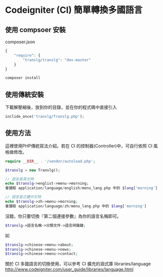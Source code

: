 # Codeigniter (CI) 簡單轉換多國語言

## 使用 compsoer 安裝
composer.json
````php
{
    "require": {
        "translg/translg": "dev-master"
    }
}
````

````cmd
composer install
````
## 使用傳統安裝
下載解壓縮後，放到你的目錄，並在你的程式碼中直接引入
````php
inclide_once('translg/Translg.php');
````

## 使用方法
這裡使用PHP傳統寫法介紹。若在 CI 的控制器(Controller)中，可自行依照 CI 風格做修改。
````php
require __DIR__ . '/vendor/autoload.php';

$translg = new Translg();

// 語言是英文時
echo $translg->englist->menu->morning;
會讀取 application/language/english/menu_lang.php 中的 $lang['morning'] 

// 語言是正體中文時
echo $translg->zh->menu->morning; 
會讀取 application/language/zh/menu_lang.php 中的 $lang['morning'] 
````

沒錯，你只要切換『第二個連接參數』為你的語言名稱即可。
````php
$translg->語言名稱->分類文件->語言辨識鍵;
````
如
````php
$translg->chinese->menu->about;
$translg->chinese->menu->news;
$translg->chinese->menu->contact;
````


關於 CI 多國語言的切換使用，可以參考 CI 擴充的涵式庫 libraries/language 
http://www.codeigniter.com/user_guide/libraries/language.html


